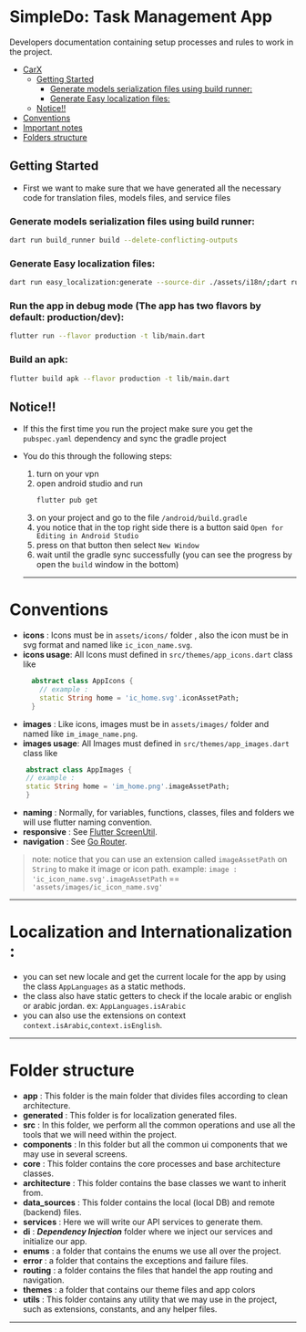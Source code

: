 # SimpleDo: Task Management App

Developers documentation containing setup processes and rules to work in the project.

<!-- TOC -->

* [CarX](#carx)
    * [Getting Started](#getting-started)
        * [Generate models serialization files using build runner:](#generate-models-serialization-files-using-build-runner-)
        * [Generate Easy localization files:](#generate-easy-localization-files-)
    * [Notice!!](#notice--)
* [Conventions](#conventions)
* [Important notes](#important-notes)
* [Folders structure](#folders-structure)

<!-- TOC -->

## Getting Started

- First we want to make sure that we have generated all the necessary code for translation files,
  models files, and service files

### Generate models serialization files using build runner:

```bash
dart run build_runner build --delete-conflicting-outputs
```

### Generate Easy localization files:

```bash
dart run easy_localization:generate --source-dir ./assets/i18n/;dart run easy_localization:generate --source-dir ./assets/i18n -f keys -o locale_keys.g.dart
```

### Run the app in debug mode (The app has two flavors by default: production/dev):

```bash
flutter run --flavor production -t lib/main.dart
```

### Build an apk:

```bash
flutter build apk --flavor production -t lib/main.dart
```

## Notice!!

* If this the first time you run the project make sure you get the `pubspec.yaml` dependency and
  sync the gradle project
* You do this through the following steps:

    1. turn on your vpn
    2. open android studio and run
       ```bash
       flutter pub get
       ```
    3. on your project and go to the file `/android/build.gradle`
    4. you notice that in the top right side there is a button
       said `Open for Editing in Android Studio`
    5. press on that button then select `New Window`
    6. wait until the gradle sync successfully (you can see the progress by open the `build` window
       in the bottom)

  ---

# Conventions

- **icons** : Icons must be in `assets/icons/` folder , also the icon must be in svg format and
  named like `ic_icon_name.svg`.
- **icons usage**: All Icons must defined in `src/themes/app_icons.dart` class like
  ```dart
    abstract class AppIcons {
      // example :
      static String home = 'ic_home.svg'.iconAssetPath;
    }
  ```
- **images** : Like icons, images must be in `assets/images/` folder and named
  like `im_image_name.png`.
- **images usage**: All Images must defined in `src/themes/app_images.dart` class like

```dart
    abstract class AppImages {
    // example :
    static String home = 'im_home.png'.imageAssetPath;
    }
```

- **naming** : Normally, for variables, functions, classes, files and folders we will use flutter
  naming convention.
- **responsive** : See [Flutter ScreenUtil](https://pub.dev/packages/flutter_screenutil).
- **navigation** : See [Go Router](https://pub.dev/packages/go_router).

> note: notice that you can use an extension called `imageAssetPath` on `String` to make it image or
> icon path.
> example:  `image : 'ic_icon_name.svg'.imageAssetPath` == `'assets/images/ic_icon_name.svg'`
---

# Localization and Internationalization :

- you can set new locale and get the current locale for the app by using the class `AppLanguages` as
  a static methods.
- the class also have static getters to check if the locale arabic or english or arabic jordan.
  ex: `AppLanguages.isArabic`
- you can also use the extensions on
  context `context.isArabic`,`context.isEnglish`.

---

# Folder structure

- **app** : This folder is the main folder that divides files according to clean architecture.
- **generated** : This folder is for localization generated files.
- **src** : In this folder, we perform all the common operations and use all the tools that we will
  need within the project.
- **components** : In this folder but all the common ui components that we may use in several
  screens.
- **core** : This folder contains the core processes and base architecture classes.
- **architecture** : This folder contains the base classes we want to inherit from.
- **data_sources** : This folder contains the local (local DB) and remote (backend) files.
- **services** : Here we will write our API services to generate them.
- **di** : ***Dependency Injection*** folder where we inject our services and initialize our app.
- **enums** : a folder that contains the enums we use all over the project.
- **error** : a folder that contains the exceptions and failure files.
- **routing** : a folder contains the files that handel the app routing and navigation.
- **themes** : a folder that contains our theme files and app colors
- **utils** : This folder contains any utility that we may use in the project, such as extensions,
  constants, and any helper files.

---